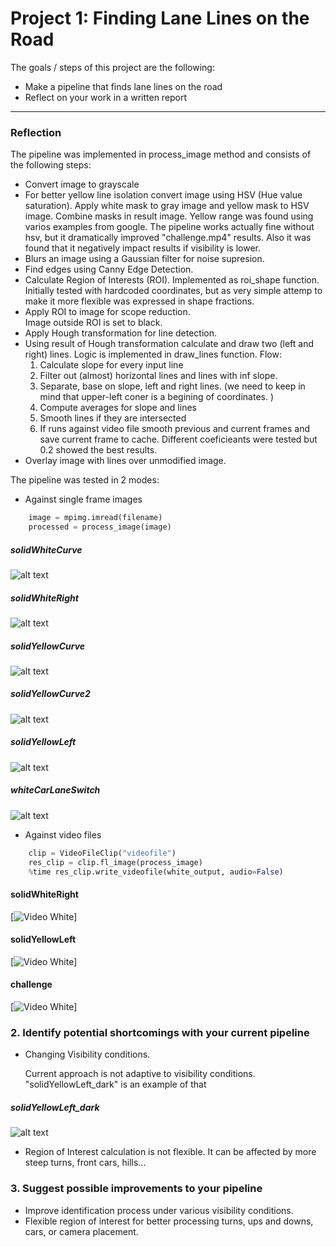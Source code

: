 # **Project 1: Finding Lane Lines on the Road** 

The goals / steps of this project are the following:
* Make a pipeline that finds lane lines on the road
* Reflect on your work in a written report

[//]: # (Image References)

[timage1]: test_images_output/processed_solidWhiteCurve.jpg 
[timage2]: test_images_output/processed_solidWhiteRight.jpg 
[timage3]: test_images_output/processed_solidYellowCurve.jpg
[timage4]: test_images_output/processed_solidYellowCurve2.jpg
[timage5]: test_images_output/processed_solidYellowLeft.jpg
[timage6]: test_images_output/processed_whiteCarLaneSwitch.jpg

[tdark]: test_images_output/processed_solidYellowLeft_dark.jpg

---

### Reflection

The pipeline was implemented in process_image method and consists of the following steps:
* Convert image to grayscale
* For better yellow line isolation convert image using HSV (Hue value saturation). Apply white mask to gray image and yellow mask to HSV image. Combine masks in result image. Yellow range was found using varios examples from google. The pipeline works actually fine without hsv, but it dramatically improved "challenge.mp4" results. Also it was found that it negatively impact results if visibility is lower. 
* Blurs an image using a Gaussian filter for noise supresion. 
* Find edges using Canny Edge Detection.
* Calculate Region of Interests (ROI). Implemented as roi_shape function. Initially tested with hardcoded coordinates, but as very simple attemp to make it more flexible was expressed in shape fractions. 
* Apply ROI to image for scope reduction.  
    Image outside ROI is set to black.
* Apply Hough transformation for line detection.
* Using result of Hough transformation calculate and draw two (left and right) lines.
  Logic is implemented in draw_lines function.
  Flow:
  1. Calculate slope for every input line
  2. Filter out (almost) horizontal lines and lines with inf slope.
  3. Separate, base on slope, left and right lines. (we need to keep in mind that upper-left coner is a begining of coordinates. )
  4. Compute averages for slope and lines
  5. Smooth lines if they are intersected
  6. If runs against video file smooth previous and current frames and save current frame to cache.
     Different coeficieants were tested but 0.2 showed the best results.
* Overlay image with lines over unmodified image.

The pipeline was tested in 2 modes:
* Against single frame images
```python
    image = mpimg.imread(filename)
    processed = process_image(image)
```
##### solidWhiteCurve
![alt text][timage1]
##### solidWhiteRight
![alt text][timage2]
##### solidYellowCurve
![alt text][timage3]
##### solidYellowCurve2
![alt text][timage4]
##### solidYellowLeft
![alt text][timage5]
##### whiteCarLaneSwitch
![alt text][timage6]
* Against video files
```python
    clip = VideoFileClip("videofile")
    res_clip = clip.fl_image(process_image) 
    %time res_clip.write_videofile(white_output, audio=False)
```
#### solidWhiteRight
[![Video White](test_videos_output/solidWhiteRight.gif?raw=true)]
#### solidYellowLeft
[![Video White](test_videos_output/solidYellowLeft.gif?raw=true)]
#### challenge
[![Video White](test_videos_output/challenge.gif?raw=true)]
    

### 2. Identify potential shortcomings with your current pipeline

* Changing Visibility conditions. 

    Current approach is not adaptive to visibility conditions. "solidYellowLeft_dark" is an example of that
##### solidYellowLeft_dark
![alt text][tdark]

* Region of Interest calculation is not flexible.
It can be affected by more steep turns, front cars,  hills...

### 3. Suggest possible improvements to your pipeline

* Improve identification process under various visibility conditions. 
* Flexible region of interest for better processing turns, ups and downs, cars, or camera placement.
